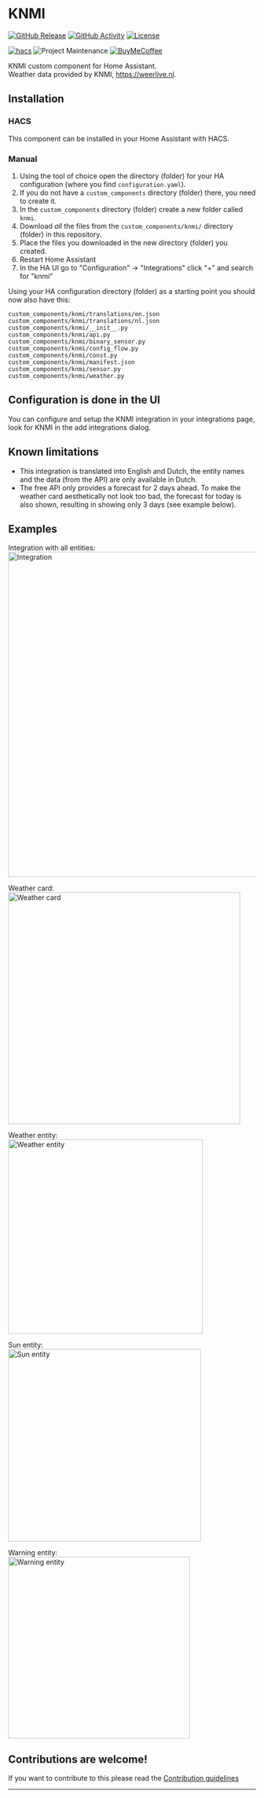 # KNMI

[![GitHub Release][releases-shield]][releases]
[![GitHub Activity][commits-shield]][commits]
[![License][license-shield]](LICENSE)

[![hacs][hacsbadge]][hacs]
![Project Maintenance][maintenance-shield]
[![BuyMeCoffee][buymecoffeebadge]][buymecoffee]

KNMI custom component for Home Assistant. <br>
Weather data provided by KNMI, https://weerlive.nl.

## Installation

### HACS

This component can be installed in your Home Assistant with HACS.


### Manual

1. Using the tool of choice open the directory (folder) for your HA configuration (where you find `configuration.yaml`).
2. If you do not have a `custom_components` directory (folder) there, you need to create it.
3. In the `custom_components` directory (folder) create a new folder called `knmi`.
4. Download _all_ the files from the `custom_components/knmi/` directory (folder) in this repository.
5. Place the files you downloaded in the new directory (folder) you created.
6. Restart Home Assistant
7. In the HA UI go to "Configuration" -> "Integrations" click "+" and search for "knmi"

Using your HA configuration directory (folder) as a starting point you should now also have this:

```text
custom_components/knmi/translations/en.json
custom_components/knmi/translations/nl.json
custom_components/knmi/__init__.py
custom_components/knmi/api.py
custom_components/knmi/binary_sensor.py
custom_components/knmi/config_flow.py
custom_components/knmi/const.py
custom_components/knmi/manifest.json
custom_components/knmi/sensor.py
custom_components/knmi/weather.py
```

## Configuration is done in the UI

You can configure and setup the KNMI integration in your integrations page, look for KNMI in the add integrations dialog.

## Known limitations

 - This integration is translated into English and Dutch, the entity names and the data (from the API) are only available in Dutch.
 - The free API only provides a forecast for 2 days ahead. To make the weather card aesthetically not look too bad, the forecast for today is also shown, resulting in showing only 3 days (see example below).

## Examples
Integration with all entities: <br>
<img width="662" alt="Integration" src="https://user-images.githubusercontent.com/2211503/179353840-009a710e-94b9-41a7-9efd-b9dd98ae5b66.png">

Weather card: <br>
<img width="472" alt="Weather card" src="https://user-images.githubusercontent.com/2211503/179353837-a535059b-b5b6-462a-8519-3bb15dd3fdab.png">

Weather entity: <br>
<img width="396" alt="Weather entity" src="https://user-images.githubusercontent.com/2211503/179353844-32d9c826-5701-4264-91e4-894c797b4e0d.png">

Sun entity: <br>
<img width="392" alt="Sun entity" src="https://user-images.githubusercontent.com/2211503/179353841-8376e62f-1bd8-4ee2-ae16-14e1dde41c9f.png">

Warning entity: <br>
<img width="370" alt="Warning entity" src="https://user-images.githubusercontent.com/2211503/179353843-fee87e24-eabd-4d44-a58c-b933cfe4625c.png">


## Contributions are welcome!

If you want to contribute to this please read the [Contribution guidelines](CONTRIBUTING.md)

***

[knmi]: https://github.com/golles/ha-knmi
[buymecoffee]: https://www.buymeacoffee.com/golles
[buymecoffeebadge]: https://img.shields.io/badge/buy%20me%20a%20coffee-donate-yellow.svg?style=for-the-badge
[commits-shield]: https://img.shields.io/github/commit-activity/y/golles/ha-knmi.svg?style=for-the-badge
[commits]: https://github.com/golles/ha-knmi/commits/main
[hacs]: https://github.com/custom-components/hacs
[hacsbadge]: https://img.shields.io/badge/HACS-Custom-orange.svg?style=for-the-badge
[license-shield]: https://img.shields.io/github/license/golles/ha-knmi.svg?style=for-the-badge
[maintenance-shield]: https://img.shields.io/badge/maintainer-golles-blue.svg?style=for-the-badge
[releases-shield]: https://img.shields.io/github/release/golles/ha-knmi.svg?style=for-the-badge
[releases]: https://github.com/golles/ha-knmi/releases
